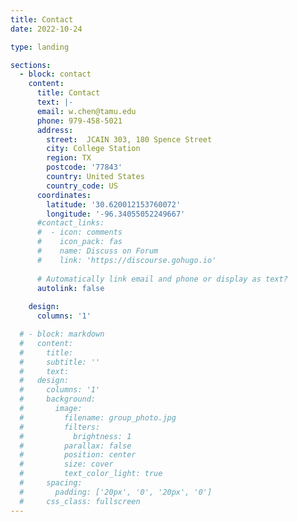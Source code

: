 ```yaml
---
title: Contact
date: 2022-10-24

type: landing

sections:
  - block: contact
    content:
      title: Contact
      text: |-
      email: w.chen@tamu.edu
      phone: 979-458-5021
      address:
        street:  JCAIN 303, 180 Spence Street
        city: College Station
        region: TX
        postcode: '77843'
        country: United States
        country_code: US
      coordinates:
        latitude: '30.620012153760072'
        longitude: '-96.34055052249667'
      #contact_links:
      #  - icon: comments
      #    icon_pack: fas
      #    name: Discuss on Forum
      #    link: 'https://discourse.gohugo.io'
    
      # Automatically link email and phone or display as text?
      autolink: false
    
    design:
      columns: '1'

  # - block: markdown
  #   content:
  #     title:
  #     subtitle: ''
  #     text:
  #   design:
  #     columns: '1'
  #     background:
  #       image: 
  #         filename: group_photo.jpg
  #         filters:
  #           brightness: 1
  #         parallax: false
  #         position: center
  #         size: cover
  #         text_color_light: true
  #     spacing:
  #       padding: ['20px', '0', '20px', '0']
  #     css_class: fullscreen
---
```

